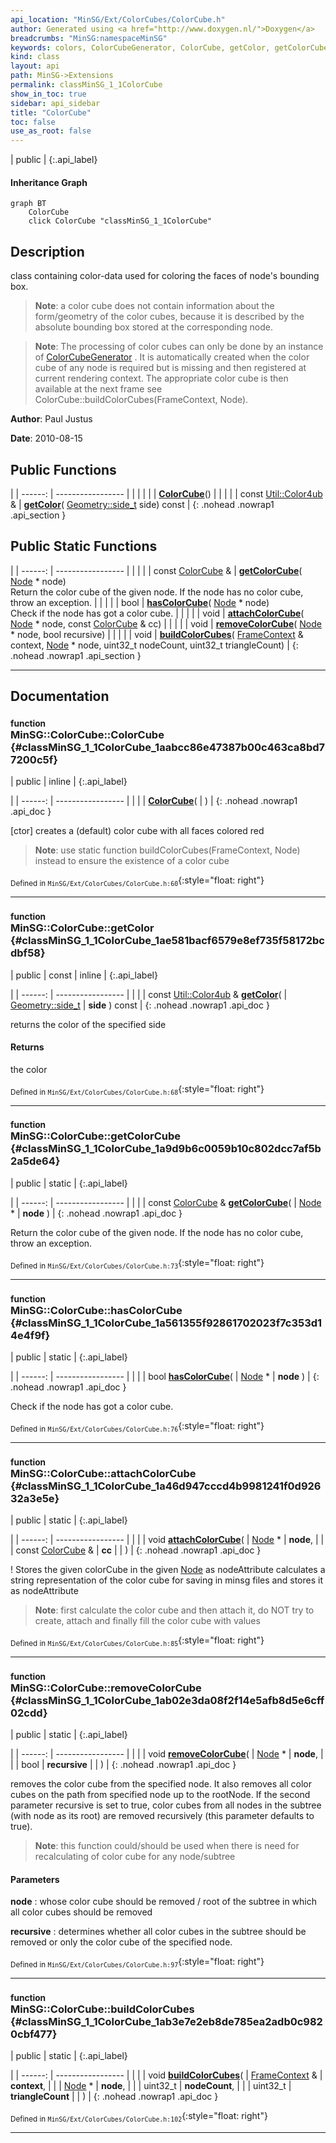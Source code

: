 ```yaml
---
api_location: "MinSG/Ext/ColorCubes/ColorCube.h"
author: Generated using <a href="http://www.doxygen.nl/">Doxygen</a>
breadcrumbs: "MinSG:namespaceMinSG"
keywords: colors, ColorCubeGenerator, ColorCube, getColor, getColorCube, hasColorCube, attachColorCube, removeColorCube, buildColorCubes, getCubeMesh, removeColorCubesRecursive, drawColoredBox
kind: class
layout: api
path: MinSG->Extensions
permalink: classMinSG_1_1ColorCube
show_in_toc: true
sidebar: api_sidebar
title: "ColorCube"
toc: false
use_as_root: false
---
```


| public |
{:.api_label}

#### Inheritance Graph

```mermaid
graph BT
	ColorCube
	click ColorCube "classMinSG_1_1ColorCube"
```

## Description



class containing color-data used for coloring the faces of node's bounding box.


> **Note**: a color cube does not contain information about the form/geometry of the color cubes, because it is described by the absolute bounding box stored at the corresponding node.



> **Note**: The processing of color cubes can only be done by an instance of [ColorCubeGenerator](classMinSG_1_1ColorCubeGenerator) . It is automatically created when the color cube of any node is required but is missing and then registered at current rendering context. The appropriate color cube is then available at the next frame see ColorCube::buildColorCubes(FrameContext, Node).




**Author**: Paul Justus



**Date**: 2010-08-15





## Public Functions

|
| ------: | ----------------- |
|  | |
|  | **[ColorCube](#classMinSG_1_1ColorCube_1aabcc86e47387b00c463ca8bd77200c5f)**() |
|  | |
| const [Util::Color4ub](classUtil_1_1Color4ub) & | **[getColor](#classMinSG_1_1ColorCube_1ae581bacf6579e8ef735f58172bcdbf58)**( [Geometry::side_t](namespaceGeometry#namespaceGeometry_1a32afb72609fcf5b2626087b7b1c8a717)  side) const |
{: .nohead .nowrap1 .api_section }


## Public Static Functions

|
| ------: | ----------------- |
|  | |
| const [ColorCube](classMinSG_1_1ColorCube) & | **[getColorCube](#classMinSG_1_1ColorCube_1a9d9b6c0059b10c802dcc7af5b2a5de64)**( [Node](classMinSG_1_1Node) * node) <br/> Return the color cube of the given node. If the node has no color cube, throw an exception. |
|  | |
| bool | **[hasColorCube](#classMinSG_1_1ColorCube_1a561355f92861702023f7c353d14e4f9f)**( [Node](classMinSG_1_1Node) * node) <br/> Check if the node has got a color cube. |
|  | |
| void | **[attachColorCube](#classMinSG_1_1ColorCube_1a46d947cccd4b9981241f0d92632a3e5e)**( [Node](classMinSG_1_1Node) * node, const [ColorCube](classMinSG_1_1ColorCube) & cc) |
|  | |
| void | **[removeColorCube](#classMinSG_1_1ColorCube_1ab02e3da08f2f14e5afb8d5e6cff02cdd)**( [Node](classMinSG_1_1Node) * node, bool recursive) |
|  | |
| void | **[buildColorCubes](#classMinSG_1_1ColorCube_1ab3e7e2eb8de785ea2adb0c9820cbf477)**( [FrameContext](classMinSG_1_1FrameContext) & context,  [Node](classMinSG_1_1Node) * node, uint32_t nodeCount, uint32_t triangleCount) |
{: .nohead .nowrap1 .api_section }


-------------------------------------------------------------------

## Documentation

### <small>function</small><br/> MinSG::ColorCube::ColorCube {#classMinSG_1_1ColorCube_1aabcc86e47387b00c463ca8bd77200c5f}

| public | inline |
{:.api_label}

|
| ------: | ----------------- |
|  |
|  **[ColorCube](#classMinSG_1_1ColorCube_1aabcc86e47387b00c463ca8bd77200c5f)**( |  ) |
{: .nohead .nowrap1 .api_doc }



[ctor] creates a (default) color cube with all faces colored red
> **Note**: use static function buildColorCubes(FrameContext, Node) instead to ensure the existence of a color cube






<sub>Defined in `MinSG/Ext/ColorCubes/ColorCube.h:60`</sub>{:style="float: right"}

-------------------------------------------------------------------

### <small>function</small><br/> MinSG::ColorCube::getColor {#classMinSG_1_1ColorCube_1ae581bacf6579e8ef735f58172bcdbf58}

| public | const | inline |
{:.api_label}

|
| ------: | ----------------- |
|  |
| const [Util::Color4ub](classUtil_1_1Color4ub) & **[getColor](#classMinSG_1_1ColorCube_1ae581bacf6579e8ef735f58172bcdbf58)**( |  [Geometry::side_t](namespaceGeometry#namespaceGeometry_1a32afb72609fcf5b2626087b7b1c8a717)  | **side** ) const |
{: .nohead .nowrap1 .api_doc }



returns the color of the specified side
#### Returns
the color





<sub>Defined in `MinSG/Ext/ColorCubes/ColorCube.h:68`</sub>{:style="float: right"}

-------------------------------------------------------------------

### <small>function</small><br/> MinSG::ColorCube::getColorCube {#classMinSG_1_1ColorCube_1a9d9b6c0059b10c802dcc7af5b2a5de64}

| public | static |
{:.api_label}

|
| ------: | ----------------- |
|  |
| const [ColorCube](classMinSG_1_1ColorCube) & **[getColorCube](#classMinSG_1_1ColorCube_1a9d9b6c0059b10c802dcc7af5b2a5de64)**( |  [Node](classMinSG_1_1Node) * | **node** ) |
{: .nohead .nowrap1 .api_doc }

Return the color cube of the given node. If the node has no color cube, throw an exception.





<sub>Defined in `MinSG/Ext/ColorCubes/ColorCube.h:73`</sub>{:style="float: right"}

-------------------------------------------------------------------

### <small>function</small><br/> MinSG::ColorCube::hasColorCube {#classMinSG_1_1ColorCube_1a561355f92861702023f7c353d14e4f9f}

| public | static |
{:.api_label}

|
| ------: | ----------------- |
|  |
| bool **[hasColorCube](#classMinSG_1_1ColorCube_1a561355f92861702023f7c353d14e4f9f)**( |  [Node](classMinSG_1_1Node) * | **node** ) |
{: .nohead .nowrap1 .api_doc }

Check if the node has got a color cube.





<sub>Defined in `MinSG/Ext/ColorCubes/ColorCube.h:76`</sub>{:style="float: right"}

-------------------------------------------------------------------

### <small>function</small><br/> MinSG::ColorCube::attachColorCube {#classMinSG_1_1ColorCube_1a46d947cccd4b9981241f0d92632a3e5e}

| public | static |
{:.api_label}

|
| ------: | ----------------- |
|  |
| void **[attachColorCube](#classMinSG_1_1ColorCube_1a46d947cccd4b9981241f0d92632a3e5e)**( |  [Node](classMinSG_1_1Node) * | **node**, |
| | const [ColorCube](classMinSG_1_1ColorCube) & | **cc** |
|   ) |
{: .nohead .nowrap1 .api_doc }



! Stores the given colorCube in the given [Node](classMinSG_1_1Node) as nodeAttribute calculates a string representation of the color cube for saving in minsg files and stores it as nodeAttribute


> **Note**: first calculate the color cube and then attach it, do NOT try to create, attach and finally fill the color cube with values






<sub>Defined in `MinSG/Ext/ColorCubes/ColorCube.h:85`</sub>{:style="float: right"}

-------------------------------------------------------------------

### <small>function</small><br/> MinSG::ColorCube::removeColorCube {#classMinSG_1_1ColorCube_1ab02e3da08f2f14e5afb8d5e6cff02cdd}

| public | static |
{:.api_label}

|
| ------: | ----------------- |
|  |
| void **[removeColorCube](#classMinSG_1_1ColorCube_1ab02e3da08f2f14e5afb8d5e6cff02cdd)**( |  [Node](classMinSG_1_1Node) * | **node**, |
| | bool | **recursive** |
|   ) |
{: .nohead .nowrap1 .api_doc }



removes the color cube from the specified node. It also removes all color cubes on the path from specified node up to the rootNode. If the second parameter recursive is set to true, color cubes from all nodes in the subtree (with node as its root) are removed recursively (this parameter defaults to true).
> **Note**: this function could/should be used when there is need for recalculating of color cube for any node/subtree



#### Parameters
**node**
:  whose color cube should be removed / root of the subtree in which all color cubes should be removed



**recursive**
:  determines whether all color cubes in the subtree should be removed or only the color cube of the specified node.







<sub>Defined in `MinSG/Ext/ColorCubes/ColorCube.h:97`</sub>{:style="float: right"}

-------------------------------------------------------------------

### <small>function</small><br/> MinSG::ColorCube::buildColorCubes {#classMinSG_1_1ColorCube_1ab3e7e2eb8de785ea2adb0c9820cbf477}

| public | static |
{:.api_label}

|
| ------: | ----------------- |
|  |
| void **[buildColorCubes](#classMinSG_1_1ColorCube_1ab3e7e2eb8de785ea2adb0c9820cbf477)**( |  [FrameContext](classMinSG_1_1FrameContext) & | **context**, |
| |  [Node](classMinSG_1_1Node) * | **node**, |
| | uint32_t | **nodeCount**, |
| | uint32_t | **triangleCount** |
|   ) |
{: .nohead .nowrap1 .api_doc }





<sub>Defined in `MinSG/Ext/ColorCubes/ColorCube.h:102`</sub>{:style="float: right"}

-------------------------------------------------------------------

